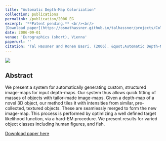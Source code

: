 ```yaml
---
title: "Automatic Depth-Map Colorization"
collection: publications
permalink: /publication/2006_EG
excerpt: '**Patent pending.** <br/><br/> 
[Download paper](https://osnathassner.github.io/talhassner/projects/Coloralization/HassnerBasriEG06.pdf) '
date: 2006-09-01
venue: 'Eurographics (short), Vienna'
paperurl: ''
citation: 'Tal Hassner and Ronen Basri. (2006). &quot;Automatic Depth-Map Colorization.&quot; <i>Eurographics (short), Vienna</i>.'
---
```


<img src='https://osnathassner.github.io/talhassner/images/Automatic Depth Map Colorization - Icon.jpg'> 

Abstract
------
We present a system for automatically generating custom, structured image-maps for input depth-maps. Our system thus allows quick fitting of masses of objects with tailor-made image-maps. Given a depth-map of a novel 3D object, our method tiles it with intensities from similar, pre-collected, textured objects. These are seamlessly merged to form the new image-map. This process is performed by optimizing a well defined target likelihood function, via a hard-EM procedure. We present results for varied object classes including human figures, and fish.


[Download paper here](http://osnathassner.github.io/talhassner/projects/Coloralization/HassnerBasriEG06.pdf)

